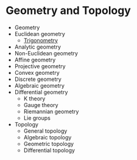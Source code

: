 # Geometry and Topology

- Geometry
- Euclidean geometry
    - [Trigonometry](trigonometry.md)
- Analytic geometry
- Non-Euclidean geometry
- Affine geometry
- Projective geometry
- Convex geometry
- Discrete geometry
- Algebraic geometry
- Differential geometry
    - K theory
    - Gauge theory
    - Riemannian geometry
    - Lie groups
- Topology
    - General topology
    - Algebraic topology
    - Geometric topology
    - Differential topology
